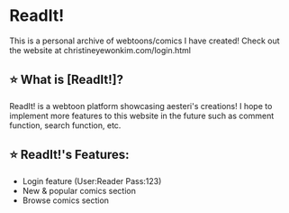 # ReadIt!
This is a personal archive of webtoons/comics I have created! 
Check out the website at christineyewonkim.com/login.html

## ⭐ What is [ReadIt!]? 

ReadIt! is a webtoon platform showcasing aesteri's creations! I hope to implement more features to this website in the future such as comment function, search function, etc.

## ⭐ ReadIt!'s Features:
* Login feature (User:Reader Pass:123)
* New & popular comics section
* Browse comics section
